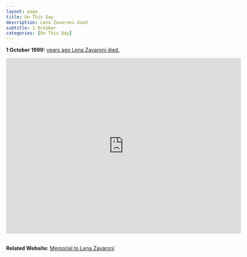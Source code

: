 ```yaml
---
layout: page
title: On This Day
description: Lena Zavaroni died
subtitle: 1 October
categories: [On This Day]
---
```


**1 October 1999:**
[<span id="age1"></span> years ago Lena Zavaroni died.](/biography/lena-zavaroni#death)

<div class="responsive-video">
<iframe width="640px" height="480px" src="https://www.youtube.com/embed/QLaspFaye3A?rel=0&showinfo=1" frameborder="0" allowfullscreen=""></iframe>
</div>

<br />

**Related Website:**
<span class="post-categories">[Memorial to Lena Zavaroni](https://fanz-of-lena-zavaroni.muchloved.com)</span>

<!-- Script for calculating number of years ago -->
<script>
var dob = '19991001';
var year = Number(dob.substr(0, 4));
var month = Number(dob.substr(4, 2)) - 1;
var day = Number(dob.substr(6, 2));
var today = new Date();
var age1 = today.getFullYear() - year;
if (today.getMonth() < month || (today.getMonth() == month && today.getDate() < day)) {
age1--;
}
document.getElementById("age1").innerHTML=age1;
</script>
